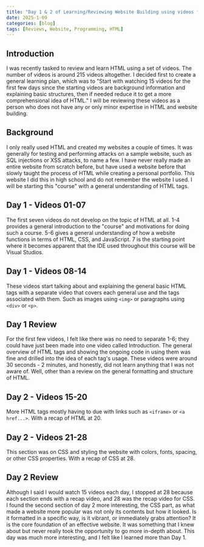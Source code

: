 ```yaml
---
title: "Day 1 & 2 of Learning/Reviewing Website Building using videos from Marc Louvion"
date: 2025-1-09
categories: [blog]
tags: [Reviews, Website, Programming, HTML]
---
```

## Introduction
I was recently tasked to review and learn HTML using a set of videos. The number of videos is around 215 videos altogether. I decided first to create a general learning plan, which was to "Start with watching 15 videos for the first few days since the starting videos are background information and explaining basic structures, then if needed reduce it to get a more comprehensional idea of HTML." I will be reviewing these videos as a person who does not have any or only minor expertise in HTML and website building.

## Background
I only really used HTML and created my websites a couple of times. It was generally for testing and performing attacks on a sample website, such as SQL injections or XSS attacks, to name a few. I have never really made an entire website from scratch before, but have used a website before that slowly taught the process of HTML while creating a personal portfolio. This website I did this in high school and do not remember the website I used. I will be starting this "course" with a general understanding of HTML tags.

## Day 1 - Videos 01-07
The first seven videos do not develop on the topic of HTML at all. 1-4 provides a general introduction to the "course" and motivations for doing such a course. 5-6 gives a general understanding of how a website functions in terms of HTML, CSS, and JavaScript. 7 is the starting point where it becomes apparent that the IDE used throughout this course will be Visual Studios.

## Day 1 - Videos 08-14
These videos start talking about and explaining the general basic HTML tags with a separate video that covers each general use and the tags associated with them. Such as images using `<img>` or paragraphs using `<div>` or `<p>`. 

## Day 1 Review
For the first few videos, I felt like there was no need to separate 1-6; they could have just been made into one video called Introduction. The general overview of HTML tags and showing the ongoing code in using them was fine and drilled into the idea of each tag's usage. These videos were around 30 seconds - 2 minutes, and honestly, did not learn anything that I was not aware of. Well, other than a review on the general formatting and structure of HTML.

## Day 2 - Videos 15-20
More HTML tags mostly having to due with links such as `<iframe>` or `<a href...>`. 
With a recap of HTML at 20.

## Day 2 - Videos 21-28
This section was on CSS and styling the website with colors, fonts, spacing, or other CSS properties. With a recap of CSS at 28.

## Day 2 Review 
Although I said I would watch 15 videos each day, I stopped at 28 because each section ends with a recap video, and 28 was the recap video for CSS. I found the second section of day 2 more interesting, the CSS part, as what made a website more popular was not only its contents but how it looked. Is it formatted in a specific way, is it vibrant, or immediately grabs attention? It is the core foundation of an effective website. It was something that I knew about but never really took the opportunity to go more in-depth about. This day was much more interesting, and I felt like I learned more than Day 1.